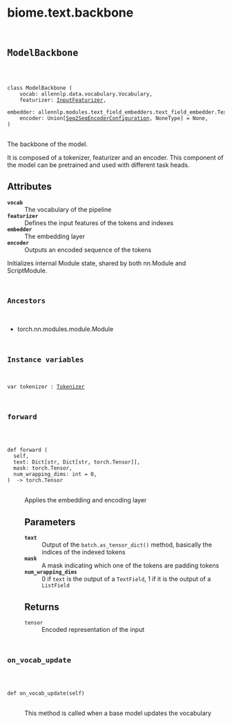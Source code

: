 # biome.text.backbone <Badge text="Module"/>
<div></div>
<div></div>
<pre class="title">
 
## ModelBackbone <Badge text="Class"/>
</pre>
<pre class="language-python">
<code>
<span class="token keyword">class</span> <span class="ident">ModelBackbone</span> (</span>
    <span>vocab: allennlp.data.vocabulary.Vocabulary</span><span>,</span>
    <span>featurizer: <a title="biome.text.featurizer.InputFeaturizer" href="featurizer.html#biome.text.featurizer.InputFeaturizer">InputFeaturizer</a></span><span>,</span>
    <span>embedder: allennlp.modules.text_field_embedders.text_field_embedder.TextFieldEmbedder</span><span>,</span>
    <span>encoder: Union[<a title="biome.text.modules.configuration.allennlp_configuration.Seq2SeqEncoderConfiguration" href="modules/configuration/allennlp_configuration.html#biome.text.modules.configuration.allennlp_configuration.Seq2SeqEncoderConfiguration">Seq2SeqEncoderConfiguration</a>, NoneType] = None</span><span>,</span>
<span>)</span>
</code>
</pre>
<p>The backbone of the model.</p>
<p>It is composed of a tokenizer, featurizer and an encoder.
This component of the model can be pretrained and used with different task heads.</p>
<h2 id="attributes">Attributes</h2>
<dl>
<dt><strong><code>vocab</code></strong></dt>
<dd>The vocabulary of the pipeline</dd>
<dt><strong><code>featurizer</code></strong></dt>
<dd>Defines the input features of the tokens and indexes</dd>
<dt><strong><code>embedder</code></strong></dt>
<dd>The embedding layer</dd>
<dt><strong><code>encoder</code></strong></dt>
<dd>Outputs an encoded sequence of the tokens</dd>
</dl>
<p>Initializes internal Module state, shared by both nn.Module and ScriptModule.</p>
<pre class="title">


### Ancestors
</pre>
<ul class="hlist">
<li>torch.nn.modules.module.Module</li>
</ul>
<pre class="title">


### Instance variables
</pre>
<dl>
<dt id="biome.text.backbone.ModelBackbone.tokenizer"><code class="name">var <span class="ident">tokenizer</span> : <a title="biome.text.tokenizer.Tokenizer" href="tokenizer.html#biome.text.tokenizer.Tokenizer">Tokenizer</a></code></dt>
<dd>
</dd>
</dl>
<dl>
<pre class="title">

### forward <Badge text="Method"/>
</pre>
<dt>
<div class="language-python extra-class">
<pre class="language-python">
<code>
<span class="token keyword">def</span> <span class="ident">forward</span> (</span>
  self,
  text: Dict[str, Dict[str, torch.Tensor]],
  mask: torch.Tensor,
  num_wrapping_dims: int = 0,
)  -> torch.Tensor
</code>
</pre>
</div>
</dt>
<dd>
<p>Applies the embedding and encoding layer</p>
<h2 id="parameters">Parameters</h2>
<dl>
<dt><strong><code>text</code></strong></dt>
<dd>Output of the <code>batch.as_tensor_dict()</code> method, basically the indices of the indexed tokens</dd>
<dt><strong><code>mask</code></strong></dt>
<dd>A mask indicating which one of the tokens are padding tokens</dd>
<dt><strong><code>num_wrapping_dims</code></strong></dt>
<dd>0 if <code>text</code> is the output of a <code>TextField</code>, 1 if it is the output of a <code>ListField</code></dd>
</dl>
<h2 id="returns">Returns</h2>
<dl>
<dt><code>tensor</code></dt>
<dd>Encoded representation of the input</dd>
</dl>
</dd>
<pre class="title">

### on_vocab_update <Badge text="Method"/>
</pre>
<dt>
<div class="language-python extra-class">
<pre class="language-python">
<code>
<span class="token keyword">def</span> <span class="ident">on_vocab_update</span></span>(<span>self)</span>
</code>
</pre>
</div>
</dt>
<dd>
<p>This method is called when a base model updates the vocabulary</p>
</dd>
</dl>